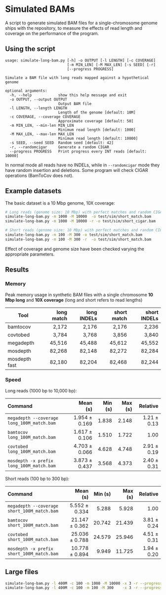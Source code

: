 # Simulated BAMs

A script to generate simulated BAM files for a single-chromosome genome ships
with the repository, to measure the effects of read length and coverage on the
performance of the program.

## Using the script

```text
usage: simulate-long-bam.py [-h] -o OUTPUT [-l LENGTH] [-c COVERAGE]
                            [-m MIN_LEN] [-M MAX_LEN] [-s SEED] [-r]
                            [--progress PROGRESS]

Simulate a BAM file with long reads mapped against a hypothetical genome

optional arguments:
  -h, --help            show this help message and exit
  -o OUTPUT, --output OUTPUT
                        Output BAM file
  -l LENGTH, --length LENGTH
                        Length of the genome [default: 10M]
  -c COVERAGE, --coverage COVERAGE
                        Approximate coverage [default: 50]
  -m MIN_LEN, --min-len MIN_LEN
                        Minimum read length [default: 1000]
  -M MAX_LEN, --max-len MAX_LEN
                        Minimum read length [default: 10000]
  -s SEED, --seed SEED  Random seed [default: 42]
  -r, --randomcigar     Generate a random CIGAR
  --progress PROGRESS   Print progress every INT reads [default: 10000]
```

In normal mode all reads have no INDELs, while in `--randomcigar` mode
they have random insertion and deletions. Some program will check CIGAR
operations (BamToCov does not).

## Example datasets

The basic dataset is a 10 Mbp genome, 10X coverage:

```bash
# Long reads (genome size: 10 Mbp) with perfect matches and random CIGARs
simulate-long-bam.py -m 1000 -M 10000  -o test/sim/short_match.bam 
simulate-long-bam.py -m 1000 -M 10000 -r -o test/sim/short_cigar.bam 

# Short reads (genome size: 10 Mbp) with perfect matches and random CIGARs
simulate-long-bam.py -m 100 -M 300 -o test/sim/short_match.bam 
simulate-long-bam.py -m 100 -M 300 -r  -o test/sim/short_match.bam 
```

Effect of coverage and genome size have been checked varying the
appropriate parameters.

## Results

### Memory 

Peak memory usage in synthetic BAM files with a single chromosome **10 Mbp long**
and **10X coverage** (long and short refers to read lengths)

| Tool          | long match | long INDELs | short match | short INDELs |
| ------------- | ---------: | ----------: | ----------: | -----------: |
| bamtocov      |      2,172 |       2,176 |       2,176 |        2,236 |
| covtobed      |      3,784 |       3,768 |       3,856 |        3,840 |
| megadepth     |     45,516 |      45,488 |      45,612 |       45,552 |
| mosdepth      |     82,268 |      82,148 |      82,272 |       82,284 |
| mosdepth fast |     82,180 |      82,204 |      82,468 |       82,244 |

### Speed

Long reads (1000 bp to 10,000 bp):

| Command                                    |      Mean (s) | Min (s) | Max (s) |    Relative |
| :----------------------------------------- | ------------: | ------: | ------: | ----------: |
| `megadepth --coverage long_100M_match.bam` | 1.954 ± 0.169 |   1.838 |   2.148 | 1.21 ± 0.13 |
| `bamtocov long_100M_match.bam`             | 1.617 ± 0.106 |   1.510 |   1.722 |        1.00 |
| `covtobed long_100M_match.bam`             | 4.703 ± 0.066 |   4.628 |   4.748 | 2.91 ± 0.19 |
| `mosdepth -x prefix long_100M_match.bam`  | 3.873 ± 0.437 |   3.568 |   4.373 | 2.40 ± 0.31 |

Short reads (100 bp to 300 bp):

| Command                                     |       Mean (s) | Min (s) | Max (s) |    Relative |
| :------------------------------------------ | -------------: | ------: | ------: | ----------: |
| `megadepth --coverage short_100M_match.bam` |  5.552 ± 0.334 |   5.288 |   5.928 |        1.00 |
| `bamtocov short_100M_match.bam`             | 21.147 ± 0.362 |  20.742 |  21.439 | 3.81 ± 0.24 |
| `covtobed short_100M_match.bam`             | 25.036 ± 0.788 |  24.579 |  25.946 | 4.51 ± 0.31 |
| `mosdepth -x prefix short_100M_match.bam`  | 10.778 ± 0.894 |   9.949 |  11.725 | 1.94 ± 0.20 |

## Large files

```bash
simulate-long-bam.py -l 400M -c 100 -m 1000 -M 10000 -x 3 -r --progress 100 -o local/400Mb_100X3_1000-10000.bam
simulate-long-bam.py -l 400M -c 100 -m 100 -M 300    -x 3 -r --progress 100 -o local/400Mb_100X3_100-300.bam
```